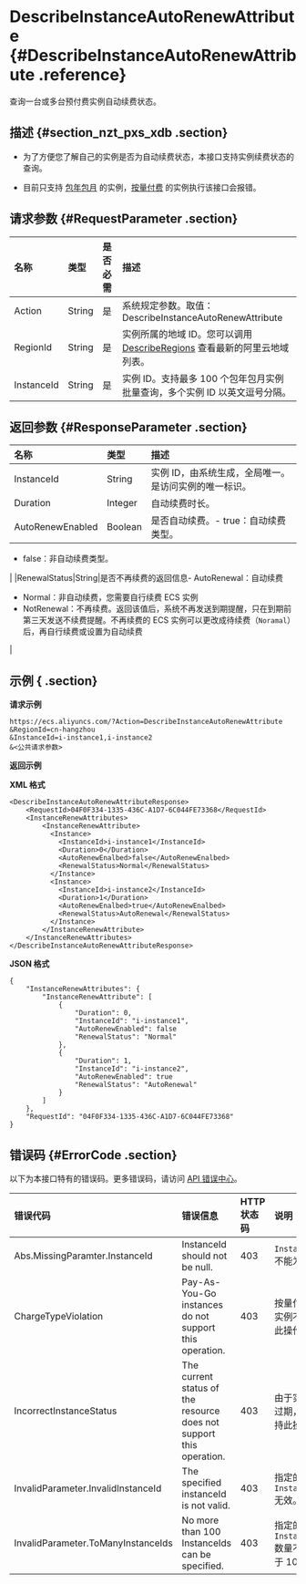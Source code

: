 # DescribeInstanceAutoRenewAttribute {#DescribeInstanceAutoRenewAttribute .reference}

查询一台或多台预付费实例自动续费状态。

## 描述 {#section_nzt_pxs_xdb .section}

-   为了方便您了解自己的实例是否为自动续费状态，本接口支持实例续费状态的查询。

-   目前只支持 [包年包月](../intl.zh-CN/产品定价/预付费（包年包月）.md#) 的实例，[按量付费](../intl.zh-CN/产品定价/按量付费.md#) 的实例执行该接口会报错。


## 请求参数 {#RequestParameter .section}

|名称|类型|是否必需|描述|
|:-|:-|:---|:-|
|Action|String|是|系统规定参数。取值：DescribeInstanceAutoRenewAttribute|
|RegionId|String|是|实例所属的地域 ID。您可以调用 [DescribeRegions](intl.zh-CN/API参考/地域/DescribeRegions.md#) 查看最新的阿里云地域列表。|
|InstanceId|String|是|实例 ID。支持最多 100 个包年包月实例批量查询，多个实例 ID 以英文逗号分隔。|

## 返回参数 {#ResponseParameter .section}

|名称|类型|描述|
|:-|:-|:-|
|InstanceId|String|实例 ID，由系统生成，全局唯一。是访问实例的唯一标识。|
|Duration|Integer|自动续费时长。|
|AutoRenewEnabled|Boolean|是否自动续费。-   true：自动续费类型。
-   false：非自动续费类型。

|
|RenewalStatus|String|是否不再续费的返回信息-   AutoRenewal：自动续费
-   Normal：非自动续费，您需要自行续费 ECS 实例
-   NotRenewal：不再续费。返回该值后，系统不再发送到期提醒，只在到期前第三天发送不续费提醒。不再续费的 ECS 实例可以更改成待续费（`Noramal`） 后，再自行续费或设置为自动续费

|

## 示例 { .section}

**请求示例** 

```
https://ecs.aliyuncs.com/?Action=DescribeInstanceAutoRenewAttribute
&RegionId=cn-hangzhou
&InstanceId=i-instance1,i-instance2
&<公共请求参数>
```

**返回示例** 

**XML 格式**

```
<DescribeInstanceAutoRenewAttributeResponse>
    <RequestId>04F0F334-1335-436C-A1D7-6C044FE73368</RequestId>
    <InstanceRenewAttributes>
        <InstanceRenewAttribute>
          <Instance>
            <InstanceId>i-instance1</InstanceId>
            <Duration>0</Duration>
            <AutoRenewEnalbed>false</AutoRenewEnalbed>
            <RenewalStatus>Normal</RenewalStatus>
          </Instance>
          <Instance>
            <InstanceId>i-instance2</InstanceId>
            <Duration>1</Duration>
            <AutoRenewEnalbed>true</AutoRenewEnalbed>
            <RenewalStatus>AutoRenewal</RenewalStatus>
          </Instance>
        </InstanceRenewAttribute>
    </InstanceRenewAttributes>
</DescribeInstanceAutoRenewAttributeResponse>
```

 **JSON 格式** 

```
{
    "InstanceRenewAttributes": {
        "InstanceRenewAttribute": [
            {
                "Duration": 0,
                "InstanceId": "i-instance1",
                "AutoRenewEnabled": false
                "RenewalStatus": "Normal"
            },
            {
                "Duration": 1,
                "InstanceId": "i-instance2",
                "AutoRenewEnabled": true
                "RenewalStatus": "AutoRenewal"
            }
        ]
    },
    "RequestId": "04F0F334-1335-436C-A1D7-6C044FE73368"
}
```

## 错误码 {#ErrorCode .section}

以下为本接口特有的错误码。更多错误码，请访问 [API 错误中心](https://error-center.alibabacloud.com/status/product/Ecs)。

|错误代码|错误信息|HTTP 状态码|说明|
|:---|:---|:-------|:-|
|Abs.MissingParamter.InstanceId|InstanceId should not be null.|403|`InstanceId` 不能为空。|
|ChargeTypeViolation|Pay-As-You-Go instances do not support this operation.|403|按量付费的实例不支持此操作。|
|IncorrectInstanceStatus|The current status of the resource does not support this operation.|403|由于实例已过期，不支持此操作。|
|InvalidParameter.InvalidInstanceId|The specified instanceId is not valid.|403|指定的 `InstanceId` 无效。|
|InvalidParameter.ToManyInstanceIds|No more than 100 InstanceIds can be specified.|403|指定的 `InstanceId` 数量不能大于 100。|


